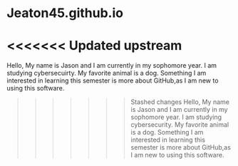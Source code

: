 # Jeaton45.github.io
<<<<<<< Updated upstream
=======
Hello, My name is Jason and I am currently in my sophomore year. I am studying cybersecuirty. My favorite animal is a dog. Something I am interested in learning this semester is more about GitHub,as I am new to using this software.
>>>>>>> Stashed changes
Hello, My name is Jason and I am currently in my sophomore year. I am studying cybersecurity. My favorite animal is a dog. Something I am interested in learning this semester is more about GitHub,as I am new to using this software.
